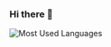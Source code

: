 ### Hi there 👋

<!--
**dimarud1995/dimarud1995** is a ✨ _special_ ✨ repository because its `README.md` (this file) appears on your GitHub profile.

Here are some ideas to get you started:

- 🔭 I’m currently working on ...
- 🌱 I’m currently learning ...
- 👯 I’m looking to collaborate on ...
- 🤔 I’m looking for help with ...
- 💬 Ask me about ...
- 📫 How to reach me: ...
- 😄 Pronouns: ...
- ⚡ Fun fact: ...
![My GitHub stats](https://github-readme-stats.vercel.app/api?username=dimarud1995&show_icons=true&theme=transparent)
-->

![Most Used Languages](https://github-readme-stats.vercel.app/api/top-langs/?username=dimarud1995&layout=compact&langs_count=12&count_private=true)
